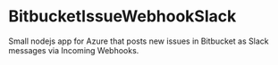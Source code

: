 # BitbucketIssueWebhookSlack
Small nodejs app for Azure that posts new issues in Bitbucket as Slack messages via Incoming Webhooks.
